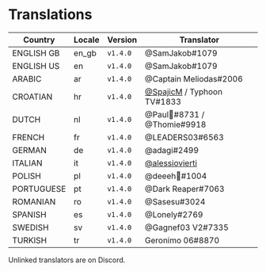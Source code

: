 # Translations

Country | Locale | Version | Translator
---|---|---|---
ENGLISH GB | en_gb | `v1.4.0` | @SamJakob#1079
ENGLISH US | en | `v1.4.0` | @SamJakob#1079
ARABIC | ar |  `v1.4.0` | @Captain Meliodas#2006
CROATIAN | hr |  `v1.4.0` | [@SpajicM](https://github.com/SpajicM) / Typhoon TV#1833
DUTCH | nl | `v1.4.0` | @Paul🐼#8731 / @Thomie#9918
FRENCH | fr | `v1.4.0` | @LEADERS03#6563
GERMAN | de | `v1.4.0` | @adagi#2499
ITALIAN | it | `v1.4.0` | [@alessiovierti](https://github.com/alessiovierti)
POLISH | pl | `v1.4.0` | @deeeh👻#1004
PORTUGUESE | pt | `v1.4.0` | @Dark Reaper#7063
ROMANIAN | ro | `v1.4.0` | @Sasesu#3024
SPANISH | es | `v1.4.0` | @Lonely#2769
SWEDISH | sv | `v1.4.0` | @Gagnef03 V2#7335
TURKISH | tr | `v1.4.0` | Geronimo 06#8870


Unlinked translators are on Discord.
